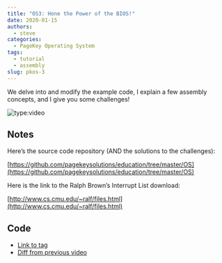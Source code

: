 ```yaml
---
title: "OS3: Hone the Power of the BIOS!"
date: 2020-01-15
authors:
  - steve
categories:
  - PageKey Operating System
tags:
  - tutorial
  - assembly
slug: pkos-3
---
```


We delve into and modify the example code, I explain a few assembly concepts, and I give you some challenges!

<!-- more -->

![type:video](https://www.youtube.com/embed/W3DdyiO3Fy8)

## Notes

Here’s the source code repository (AND the solutions to the challenges):

[https://github.com/pagekeysolutions/education/tree/master/OS](https://github.com/pagekeysolutions/education/tree/master/OS)

Here is the link to the Ralph Brown’s Interrupt List download:

[http://www.cs.cmu.edu/~ralf/files.html](http://www.cs.cmu.edu/~ralf/files.html)

## Code

- [Link to tag](https://github.com/pagekeysolutions/pkos/releases/tag/vid%2Fos003)
- [Diff from previous video](https://github.com/pagekeysolutions/pkos/compare/vid/os002..vid/os003)
